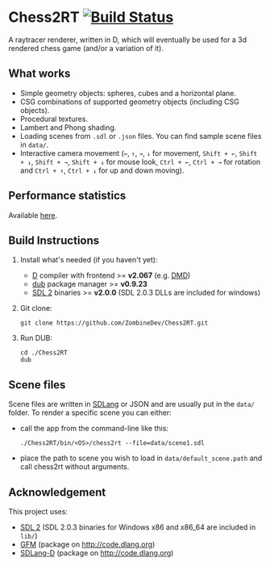 Chess2RT [![Build Status](https://travis-ci.org/ZombineDev/Chess2RT.svg?branch=master)](https://travis-ci.org/ZombineDev/Chess2RT)
========
A raytracer renderer, written in D, which will eventually be used for a
3d rendered chess game (and/or a variation of it).

What works
----------
+ Simple geometry objects: spheres, cubes and a horizontal plane.
+ CSG combinations of supported geometry  objects (including CSG objects).
+ Procedural textures.
+ Lambert and Phong shading.
+ Loading scenes from `.sdl` or `.json` files. You can find sample scene files in `data/`.
+ Interactive camera movement (`←`, `↑`, `→`, `↓` for movement, `Shift + ←`, `Shift + ↓`, `Shift + →`, `Shift + ↓` for mouse look, `Ctrl + ←`, `Ctrl + →` for rotation and `Ctrl + ↑`, `Ctrl + ↓` for up and down moving).

Performance statistics
----------------------
Available [here](https://github.com/ZombineDev/Chess2RT/blob/master/perf-results.md).

Build Instructions
------------------
1. Install what's needed (if you haven't yet):
    + [D][1] compiler with frontend >= **v2.067** (e.g. [DMD][2])
    + [dub][3] package manager >= **v0.9.23**
    + [SDL 2][4] binaries >= **v2.0.0** (SDL 2.0.3 DLLs are included for windows)
2. Git clone:
    ```
    git clone https://github.com/ZombineDev/Chess2RT.git
    ```

3. Run DUB:
    ```
    cd ./Chess2RT
    dub
    ```

Scene files
-----------
Scene files are written in [SDLang][5] or JSON and are usually put in the `data/` folder.
To render a specific scene you can either:
+ call the app from the command-line like this:
    ```
    ./Chess2RT/bin/<OS>/chess2rt --file=data/scene1.sdl
    ```

+ place the path to scene you wish to load in `data/default_scene.path` and call chess2rt without arguments.

Acknowledgement
---------------
This project uses:
+ [SDL 2][4] (SDL 2.0.3 binaries for Windows x86 and x86_64
  are included in `lib/`)
+ [GFM][6] (package on http://code.dlang.org)
+ [SDLang-D][5] (package on http://code.dlang.org)

[1]: http://dlang.org/
[2]: http://dlang.org/download
[3]: http://code.dlang.org/download
[4]: http://www.libsdl.org/download-2.0.php
[5]: https://github.com/Abscissa/SDLang-D
[6]: https://github.com/d-gamedev-team/gfm
